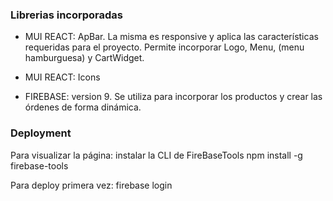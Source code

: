 ### Librerias incorporadas

- MUI REACT: ApBar. La misma es responsive y aplica las características requeridas para el proyecto. Permite incorporar Logo, Menu, (menu hamburguesa) y CartWidget.

- MUI REACT: Icons

- FIREBASE: version 9. Se utiliza para incorporar los productos y crear las órdenes de forma dinámica.


### Deployment

Para visualizar la página: instalar la CLI de FireBaseTools
npm install -g firebase-tools

Para deploy primera vez:
firebase login


